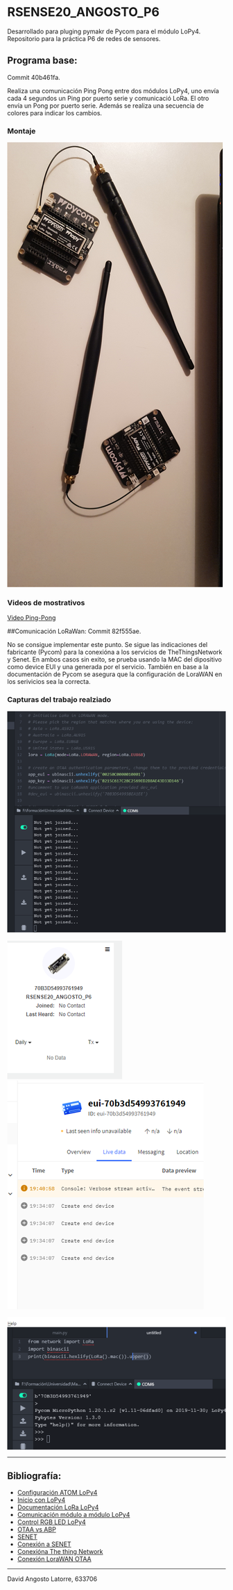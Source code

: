 # RSENSE20_ANGOSTO_P6

Desarrollado para pluging pymakr de Pycom para el módulo LoPy4.
Repositorio para la práctica P6 de redes de sensores.

## Programa base:
Commit 40b461fa.

Realiza una comunicación Ping Pong entre dos módulos LoPy4, uno envía cada 4 segundos un Ping por puerto serie y comunicació LoRa. El otro envía un Pong por puerto serie. Además se realiza una secuencia de colores para indicar los cambios.

### Montaje

![FotoMontaje](./documentation/FotoMontaje.jpg)

### Videos de mostrativos

[Video Ping-Pong](https://vimeo.com/592335496)

##Comunicación LoRaWan:
Commit 82f555ae.

No se consigue implementar este punto. Se sigue las indicaciones del fabricante (Pycom) para la conexióna a los servicios de TheThingsNetwork y Senet. En ambos casos sin exito, se prueba usando la MAC del dipositivo como device EUI y una generada por el servicio. También en base a la documentación de Pycom se asegura que la configuración de LoraWAN en los serivicios sea la correcta.

### Capturas del trabajo realziado

![Foto1](./documentation/PuntoFallido1.png)

![Foto2](./documentation/PuntoFallido2.png)
![Foto4](./documentation/PuntoFallido4.png)

![Foto3](./documentation/PuntoFallido3.png)

---
## Bibliografía:

* [Configuración ATOM LoPy4](https://docs.pycom.io/gettingstarted/software/atom/)
* [Inicio con LoPy4](https://docs.pycom.io/gettingstarted/)
* [Documentación LoRa LoPy4](https://docs.pycom.io/tutorials/networks/lora/)
* [Comunicación módulo a módulo LoPy4](https://docs.pycom.io/tutorials/networks/lora/module-module/)
* [Control RGB LED LoPy4](https://docs.pycom.io/tutorials/basic/rgbled/)
* [OTAA vs ABP](https://www.thethingsindustries.com/docs/devices/abp-vs-otaa/)
* [SENET](https://portal.senetco.io/)
* [Conexión a SENET](https://docs.pycom.io/gettingstarted/registration/lora/senet/)
* [Conexióna The  thing Network](https://docs.pycom.io/gettingstarted/registration/lora/ttn/)
* [Conexión LoraWAN OTAA](https://docs.pycom.io/tutorials/networks/lora/lorawan-otaa/)
---
David Angosto Latorre, 633706
